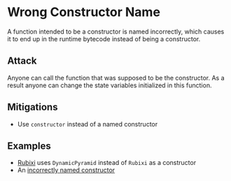 # Wrong Constructor Name

A function intended to be a constructor is named incorrectly, which causes it to end up in the runtime bytecode instead of being a constructor.

## Attack
Anyone can call the function that was supposed to be the constructor.
As a result anyone can change the state variables initialized in this function.

## Mitigations

- Use `constructor` instead of a named constructor

## Examples
- [Rubixi](Rubixi_source_code/Rubixi.sol) uses `DynamicPyramid` instead of `Rubixi` as a constructor
- An [incorrectly named constructor](incorrect_constructor.sol)

